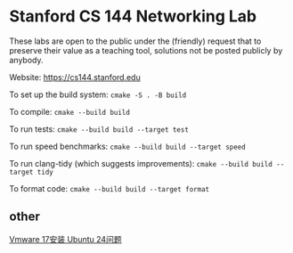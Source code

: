 Stanford CS 144 Networking Lab
==============================

These labs are open to the public under the (friendly) request that to
preserve their value as a teaching tool, solutions not be posted
publicly by anybody.

Website: https://cs144.stanford.edu

To set up the build system: `cmake -S . -B build`

To compile: `cmake --build build`

To run tests: `cmake --build build --target test`

To run speed benchmarks: `cmake --build build --target speed`

To run clang-tidy (which suggests improvements): `cmake --build build --target tidy`

To format code: `cmake --build build --target format`

## other 
[Vmware 17安装 Ubuntu 24问题](https://www.yueproject.com/posts/VMware-pro-17-%E5%AE%89%E8%A3%85%E8%99%9A%E6%8B%9F%E6%9C%BA%E9%97%AE%E9%A2%98/)